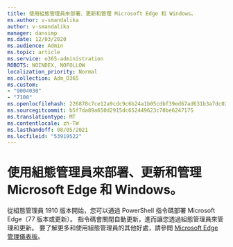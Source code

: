 ```yaml
---
title: 使用組態管理員來部署、更新和管理 Microsoft Edge 和 Windows。
ms.author: v-smandalika
author: v-smandalika
manager: dansimp
ms.date: 12/03/2020
ms.audience: Admin
ms.topic: article
ms.service: o365-administration
ROBOTS: NOINDEX, NOFOLLOW
localization_priority: Normal
ms.collection: Adm_O365
ms.custom:
- "9004030"
- "7100"
ms.openlocfilehash: 226878c7ce12a9cdc9c6b24a1b05cdbf39ed67ad631b3a7dc02bbe0d7d6b91a2
ms.sourcegitcommit: b5f7da89a650d2915dc652449623c78be6247175
ms.translationtype: MT
ms.contentlocale: zh-TW
ms.lasthandoff: 08/05/2021
ms.locfileid: "53919522"
---
```

# <a name="use-configuration-manager-to-deploy-update-and-manage-microsoft-edge-on-windows"></a>使用組態管理員來部署、更新和管理 Microsoft Edge 和 Windows。

從組態管理員 1910 版本開始，您可以通過 PowerShell 指令碼部署 Microsoft Edge（77 版本或更新）。 指令碼會關閉自動更新，進而讓您透過組態管理員來管理和更新。 要了解更多和使用組態管理員的其他好處，請參閲 [Microsoft Edge 管理儀表板](https://docs.microsoft.com/mem/configmgr/apps/deploy-use/deploy-edge?)。